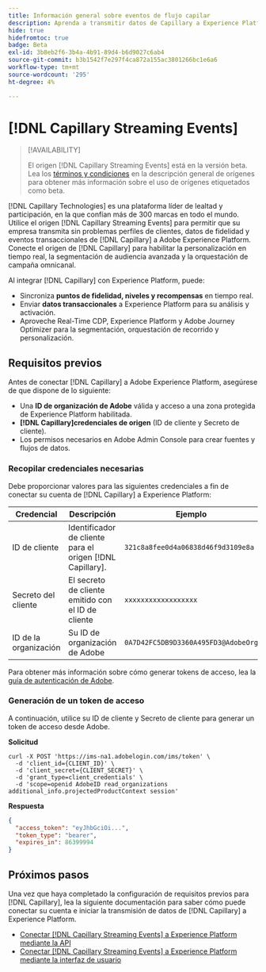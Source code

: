 ```yaml
---
title: Información general sobre eventos de flujo capilar
description: Aprenda a transmitir datos de Capillary a Experience Platform.
hide: true
hidefromtoc: true
badge: Beta
exl-id: 3b8eb2f6-3b4a-4b91-89d4-b6d9027c6ab4
source-git-commit: b3b1542f7e297f4ca872a155ac3801266bc1e6a6
workflow-type: tm+mt
source-wordcount: '295'
ht-degree: 4%

---
```


# [!DNL Capillary Streaming Events]

>[!AVAILABILITY]
>
>El origen [!DNL Capillary Streaming Events] está en la versión beta. Lea los [términos y condiciones](../../home.md#terms-and-conditions) en la descripción general de orígenes para obtener más información sobre el uso de orígenes etiquetados como beta.

[!DNL Capillary Technologies] es una plataforma líder de lealtad y participación, en la que confían más de 300 marcas en todo el mundo. Utilice el origen [!DNL Capillary Streaming Events] para permitir que su empresa transmita sin problemas perfiles de clientes, datos de fidelidad y eventos transaccionales de [!DNL Capillary] a Adobe Experience Platform. Conecte el origen de [!DNL Capillary] para habilitar la personalización en tiempo real, la segmentación de audiencia avanzada y la orquestación de campaña omnicanal.

Al integrar [!DNL Capillary] con Experience Platform, puede:

* Sincroniza **puntos de fidelidad, niveles y recompensas** en tiempo real.
* Enviar **datos transaccionales** a Experience Platform para su análisis y activación.
* Aproveche Real-Time CDP, Experience Platform y Adobe Journey Optimizer para la segmentación, orquestación de recorrido y personalización.

## Requisitos previos

Antes de conectar [!DNL Capillary] a Adobe Experience Platform, asegúrese de que dispone de lo siguiente:

* Una **ID de organización de Adobe** válida y acceso a una zona protegida de Experience Platform habilitada.
* **[!DNL Capillary]credenciales de origen** (ID de cliente y Secreto de cliente).
* Los permisos necesarios en Adobe Admin Console para crear fuentes y flujos de datos.

### Recopilar credenciales necesarias

Debe proporcionar valores para las siguientes credenciales a fin de conectar su cuenta de [!DNL Capillary] a Experience Platform:

| Credencial | Descripción | Ejemplo |
| --- | --- | --- |
| ID de cliente | Identificador de cliente para el origen [!DNL Capillary]. | `321c8a8fee0d4a06838d46f9d3109e8a` |
| Secreto del cliente | El secreto de cliente emitido con el ID de cliente | `xxxxxxxxxxxxxxxxxx` |
| ID de la organización | Su ID de organización de Adobe | `0A7D42FC5DB9D3360A495FD3@AdobeOrg` |

Para obtener más información sobre cómo generar tokens de acceso, lea la [guía de autenticación de Adobe](https://developer.adobe.com/developer-console/docs/guides/authentication/).

### Generación de un token de acceso

A continuación, utilice su ID de cliente y Secreto de cliente para generar un token de acceso desde Adobe.

**Solicitud**

```shell
curl -X POST 'https://ims-na1.adobelogin.com/ims/token' \
  -d 'client_id={CLIENT_ID}' \
  -d 'client_secret={CLIENT_SECRET}' \
  -d 'grant_type=client_credentials' \
  -d 'scope=openid AdobeID read_organizations additional_info.projectedProductContext session'
```

**Respuesta**

```json
{
  "access_token": "eyJhbGciOi...",
  "token_type": "bearer",
  "expires_in": 86399994
}
```

## Próximos pasos

Una vez que haya completado la configuración de requisitos previos para [!DNL Capillary], lea la siguiente documentación para saber cómo puede conectar su cuenta e iniciar la transmisión de datos de [!DNL Capillary] a Experience Platform.

* [Conectar  [!DNL Capillary Streaming Events] a Experience Platform mediante la API](../../tutorials/api/create/loyalty/capillary.md)
* [Conectar  [!DNL Capillary Streaming Events] a Experience Platform mediante la interfaz de usuario](../../tutorials/ui/create/loyalty/capillary.md)

